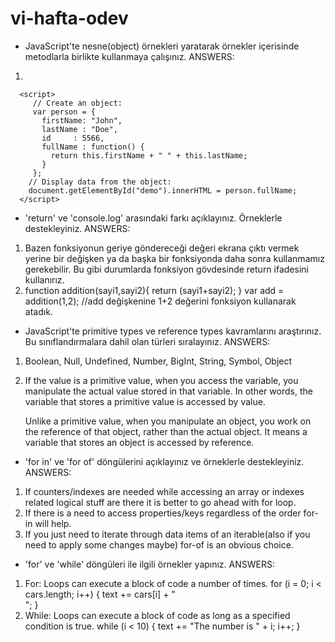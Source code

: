 # vi-hafta-odev

- JavaScript'te nesne(object) örnekleri yaratarak örnekler içerisinde metodlarla birlikte kullanmaya çalışınız.
ANSWERS:
1.
<!DOCTYPE html>
<html>
   <body>
      <p id="demo"></p>

      <script>
         // Create an object:
         var person = {
           firstName: "John",
           lastName : "Doe",
           id     : 5566,
           fullName : function() {
             return this.firstName + " " + this.lastName;
           }
         };
        // Display data from the object:
        document.getElementById("demo").innerHTML = person.fullName;
      </script>
   </body>
</html>

- 'return' ve 'console.log' arasındaki farkı açıklayınız. Örneklerle destekleyiniz. 
ANSWERS:
1. Bazen fonksiyonun geriye göndereceği değeri ekrana çıktı vermek yerine bir değişken ya da başka bir fonksiyonda daha sonra kullanmamız gerekebilir. Bu gibi durumlarda fonksiyon gövdesinde return ifadesini kullanırız.
2.  function addition(sayi1,sayi2){
        return (sayi1+sayi2);
    }
    var add = addition(1,2);   //add değişkenine 1+2 değerini fonksiyon kullanarak atadık.

- JavaScript'te primitive types ve reference types kavramlarını araştırınız. Bu sınıflandırmalara dahil olan türleri sıralayınız.
ANSWERS:
1. Boolean, Null, Undefined, Number, BigInt, String, Symbol, Object
2. If the value is a primitive value, when you access the variable, you manipulate the actual value stored in that variable. In other words, the variable that stores a primitive value is accessed by value.

   Unlike a primitive value, when you manipulate an object, you work on the reference of that object, rather than the actual object. It means a variable that stores an object is accessed by reference.

- 'for in' ve 'for of' döngülerini açıklayınız ve örneklerle destekleyiniz.
ANSWERS:
1. If counters/indexes are needed while accessing an array or indexes related logical stuff are there it is better to go ahead with for loop.
2. If there is a need to access properties/keys regardless of the order for-in will help.
3. If you just need to iterate through data items of an iterable(also if you need to apply some changes maybe) for-of is an obvious choice.

- 'for' ve 'while' döngüleri ile ilgili örnekler yapınız.
ANSWERS:
1. For: Loops can execute a block of code a number of times.
    for (i = 0; i < cars.length; i++) {
      text += cars[i] + "<br>";
    }
2. While: Loops can execute a block of code as long as a specified condition is true.
    while (i < 10) {
      text += "The number is " + i;
        i++;
    }
